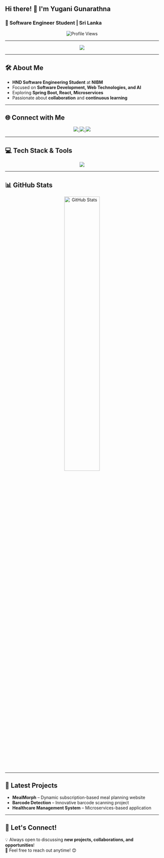 ## Hi there! 👋 I'm **Yugani Gunarathna**  
### 🚀 Software Engineer Student | Sri Lanka  

<p align="center">
  <img src="https://komarev.com/ghpvc/?username=yuganigunarathna&label=Profile%20Views&color=36BCF7&style=flat-square" alt="Profile Views" />
  
</p>

---

<p align="center">
  <img src="https://readme-typing-svg.herokuapp.com?font=Fira+Code&pause=1000&color=36BCF7&width=600&lines=Hi!+I'm+Yugani+Gunarathna;A+passionate+Software+Developer;Exploring+new+technologies+everyday;Let's+build+something+amazing!" />
</p>

---

## 🛠️ About Me  
- **HND Software Engineering Student** at **NIBM**  
- Focused on **Software Development, Web Technologies, and AI**  
- Exploring **Spring Boot, React, Microservices**  
- Passionate about **collaboration** and **continuous learning**

---

## 🌐 Connect with Me  
<p align="center">
  <a href="https://www.linkedin.com/in/yugani-gunarathna-3183a0309" target="_blank">
    <img src="https://img.shields.io/badge/-LinkedIn-0077B5?style=for-the-badge&logo=linkedin&logoColor=white">
  </a>
  <a href="mailto:yuganeshao27g@gmail.com" target="_blank">
    <img src="https://img.shields.io/badge/-Email-D14836?style=for-the-badge&logo=gmail&logoColor=white">
  </a>
  <a href="https://github.com/yuganigunara" target="_blank">
    <img src="https://img.shields.io/badge/-GitHub-181717?style=for-the-badge&logo=github&logoColor=white">
  </a>
</p>

---

## 💻 Tech Stack & Tools  
<p align="center">
  <img src="https://skillicons.dev/icons?i=java,spring,react,html,css,bootstrap,androidstudio,git,mysql,php,vuejs,angular,python,django,linux,postgres,sqlite,mongodb,typescript,nodejs" />
</p>

---


## 📊 GitHub Stats  
<p align="center">
  <img src="https://github-readme-stats.vercel.app/api?username=yuganigunarathna&show_icons=true&theme=tokyonight&hide_border=true" alt="GitHub Stats" width="48%"/>
  
</p>



---


## 🚀 Latest Projects  
- **MealMorph** – Dynamic subscription-based meal planning website  
- **Barcode Detection** – Innovative barcode scanning project  
- **Healthcare Management System** – Microservices-based application  

---


## 💬 Let's Connect!  
💡 Always open to discussing **new projects, collaborations, and opportunities**!  
📩 Feel free to reach out anytime! 😊  









